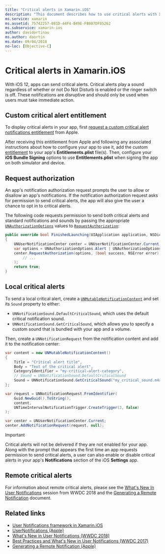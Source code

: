 ```yaml
---
title: "Critical alerts in Xamarin.iOS"
description: "This document describes how to use critical alerts with Xamarin.iOS. Critical alerts, introduced with iOS 12, are disruptive notifications that play a sound regardless of whether Do Not Disturb is on or the ringer switch is off."
ms.service: xamarin
ms.assetid: 75742257-081D-44F4-B49E-FB807DF85262
ms.subservice: xamarin-ios
author: davidortinau
ms.author: daortin
ms.date: 09/04/2018
no-loc: [Objective-C]
---
```

# Critical alerts in Xamarin.iOS

With iOS 12, apps can send critical alerts. Critical alerts play a sound
regardless of whether or not Do Not Disturb is enabled or the ringer
switch is off. These notifications are disruptive and should only be used
when users must take immediate action.

## Custom critical alert entitlement

To display critical alerts in your app, first
[request a custom critical alert notifications entitlement](https://developer.apple.com/contact/request/notifications-critical-alerts-entitlement/)
from Apple.

After receiving this entitlement from Apple and following any associated
instructions about how to configure your app to use it, add the custom
[entitlement](~/ios/deploy-test/provisioning/entitlements.md) to your app's
**Entitlements.plist** file(s). Then, configure your **iOS Bundle Signing**
options to use **Entitlements.plist** when signing the app on both simulator
and device.

## Request authorization

An app's notification authorization request prompts the user to allow or
disallow an app's notifications. If the notification authorization request
asks for permission to send critical alerts, the app will also give the user
a chance to opt in to critical alerts.

The following code requests permission to send both critical alerts and
standard notifications and sounds by passing the appropriate
[`UNAuthorizationOptions`](xref:UserNotifications.UNAuthorizationOptions)
values to
[`RequestAuthorization`](xref:UserNotifications.UNUserNotificationCenter.RequestAuthorization*):

```csharp
public override bool FinishedLaunching(UIApplication application, NSDictionary launchOptions)
{
    UNUserNotificationCenter center = UNUserNotificationCenter.Current;
    var options = UNAuthorizationOptions.Alert | UNAuthorizationOptions.Sound | UNAuthorizationOptions.CriticalAlert;
    center.RequestAuthorization(options, (bool success, NSError error) => {
        // ...
    );
    return true;
}
```

## Local critical alerts

To send a local critical alert, create a
[`UNMutableNotificationContent`](xref:UserNotifications.UNMutableNotificationContent)
and set its `Sound` property to either:

- `UNNotificationSound.DefaultCriticalSound`, which uses the default
critical notification sound.
- `UNNotificationSound.GetCriticalSound`, which allows you to specify a
custom sound that is bundled with your app and a volume.

Then, create a `UNNotificationRequest` from the notification content and
add it to the notification center:

```csharp
var content = new UNMutableNotificationContent()
{
    Title = "Critical alert title",
    Body = "Text of the critical alert",
    CategoryIdentifier = "my-critical-alert-category",
    // Sound = UNNotificationSound.DefaultCriticalSound
    Sound = UNNotificationSound.GetCriticalSound("my_critical_sound.m4a", 1.0f)
};

var request = UNNotificationRequest.FromIdentifier(
    Guid.NewGuid().ToString(),
    content,
    UNTimeIntervalNotificationTrigger.CreateTrigger(3, false)
);

var center = UNUserNotificationCenter.Current;
center.AddNotificationRequest(request, null);
```

> [!IMPORTANT]
> Critical alerts will not be delivered if they are not enabled for your
> app. Along with the prompt that appears the first time an app requests
> permission to send critical alerts, a user can also enable or disable
> critical alerts in your app's **Notifications** section of the iOS
> **Settings** app.

## Remote critical alerts

For information about remote critical alerts, please see the
[What's New In User Notifications](https://developer.apple.com/videos/play/wwdc2018/710/)
session from WWDC 2018 and the
[Generating a Remote Notification](https://developer.apple.com/documentation/usernotifications/setting_up_a_remote_notification_server/generating_a_remote_notification)
document.

## Related links

- [User Notifications framework in Xamarin.iOS](~/ios/platform/user-notifications/index.md)
- [UserNotifications (Apple)](https://developer.apple.com/documentation/usernotifications?language=objc)
- [What's New in User Notifications (WWDC 2018)](https://developer.apple.com/videos/play/wwdc2018/710/)
- [Best Practices and What's New in User Notifications (WWDC 2017)](https://developer.apple.com/videos/play/wwdc2017/708/)
- [Generating a Remote Notification (Apple)](https://developer.apple.com/documentation/usernotifications/setting_up_a_remote_notification_server/generating_a_remote_notification)
